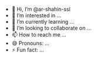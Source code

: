 - 👋 Hi, I’m @ar-shahin-ssl
- 👀 I’m interested in ...
- 🌱 I’m currently learning ...
- 💞️ I’m looking to collaborate on ...
- 📫 How to reach me ...
- 😄 Pronouns: ...
- ⚡ Fun fact: ...

<!---
ar-shahin-ssl/ar-shahin-ssl is a ✨ special ✨ repository because its `README.md` (this file) appears on your GitHub profile.
You can click the Preview link to take a look at your changes.
--->
